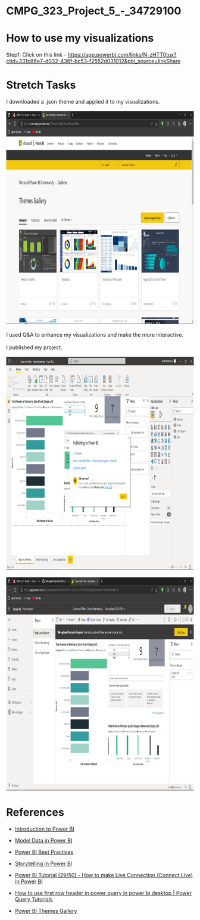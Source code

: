 # CMPG_323_Project_5_-_34729100
# How to use my visualizations
Step1: Click on this link - https://app.powerbi.com/links/N-zHTT0tux?ctid=331c86e7-d032-436f-bc53-f2552d031012&pbi_source=linkShare </br>

# Stretch Tasks
I downloaded a .json theme and applied it to my visualizations.</br>
</br>
<img src="https://github.com/Simangaliso-Njabulo/CMPG_323_Project_5_-_34729100/blob/main/Pictures/Theme.png" width="1024" height="572" alt="Theme"></br>
</br>
I used Q&A to enhance my visualizations and make the more interactive.</br>
</br>
I published my project.
</br>
</br>
<img src="https://github.com/Simangaliso-Njabulo/CMPG_323_Project_5_-_34729100/blob/main/Pictures/Publish_1.png" width="1024" height="572" alt="Proof of publication"></br>
</br>
<img src="https://github.com/Simangaliso-Njabulo/CMPG_323_Project_5_-_34729100/blob/main/Pictures/Publish_2.png" width="1024" height="572" alt="Proof of publication"></br>

# References
<ul>
<li><p><a href="https://docs.microsoft.com/en-us/learn/modules/introduction-power-bi/">Introduction to Power BI</a></p></li>
<li><p><a href="https://docs.microsoft.com/en-us/learn/paths/model-power-bi/">Model Data in Power BI</a></p></li>
<li><p><a href="https://spreadsheeto.com/power-bi-best-practices/#:~:text=1%20Put%20first%20things%20first.%20This%20one%20is,with%20numeric%20data%2C%20use%20integers%20instead%20of%20strings">Power BI Best Practises</a></p></li>
<li><p><a href="https://powerbi.microsoft.com/en-us/data-storytelling">Storytelling in Power BI</a></p></li>
<li><p><a href="https://youtu.be/9-zfKmF4lj4">Power BI Tutorial (29/50) - How to make Live Connection (Connect Live) in Power BI</a></p></li>

<li><p><a href="https://youtu.be/gU537vrvxTo">How to use first row header in power query in power bi desktop | Power Query Tutorials</a></p></li>
<li><p><a href="https://community.powerbi.com/t5/Themes-Gallery/bd-p/ThemesGallery">Power BI Themes Gallery</a></p></li>
</ul>
 
